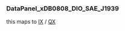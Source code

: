 ### DataPanel_xDB0808_DIO_SAE_J1939



this maps to [IX](../IX) / [QX](../QX)















































































































